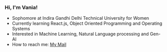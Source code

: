 ### Hi, I'm Vania!

- Sophomore at Indira Gandhi Delhi Technical University for Women
- Currently learning React.js, Object Oriented Programming and Operating Systems
- Interested in Machine Learning, Natural Language processing and Gen-AI
- How to reach me: [My Mail](vania029btdmam22@igdtuw.ac.in)
